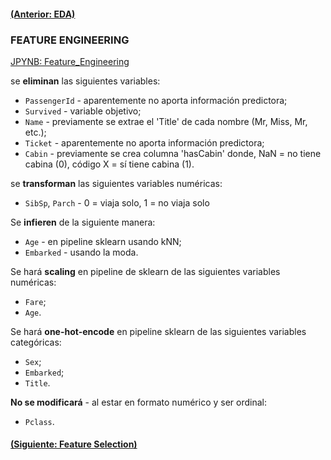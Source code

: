 #### [(Anterior: EDA)](https://github.com/akimwong/1_OnPremise/tree/main/Journey/002/01_Classification/01_Titanic/)

### FEATURE ENGINEERING
[JPYNB: Feature_Engineering](https://github.com/akimwong/1_OnPremise/blob/main/Journey/002/01_Classification/01_Titanic/02_titanic_feature_engineeering.ipynb)

se <b>eliminan</b> las siguientes variables:

- `PassengerId` - aparentemente no aporta información predictora;
- `Survived` - variable objetivo;
- `Name` - previamente se extrae el 'Title' de cada nombre (Mr, Miss, Mr, etc.);
- `Ticket` - aparentemente no aporta información predictora;
- `Cabin` - previamente se crea columna 'hasCabin' donde, NaN = no tiene cabina (0), código X = sí tiene cabina (1).

se <b>transforman</b> las siguientes variables numéricas:

- `SibSp`, `Parch` - 0 = viaja solo, 1 = no viaja solo

Se <b>infieren</b> de la siguiente manera:

- `Age` - en pipeline sklearn usando kNN;
- `Embarked` - usando la moda.

Se hará <b>scaling</b> en pipeline de sklearn de las siguientes variables numéricas:
- `Fare`;
- `Age`.

Se hará <b>one-hot-encode</b> en pipeline sklearn de las siguientes variables categóricas:

- `Sex`;
- `Embarked`;
- `Title`.

<b>No se modificará</b> - al estar en formato numérico y ser ordinal:

- `Pclass`.

#### [(Siguiente: Feature Selection)](https://github.com/akimwong/1_OnPremise/tree/main/Journey/004/01_Classification/01_titanic/)
